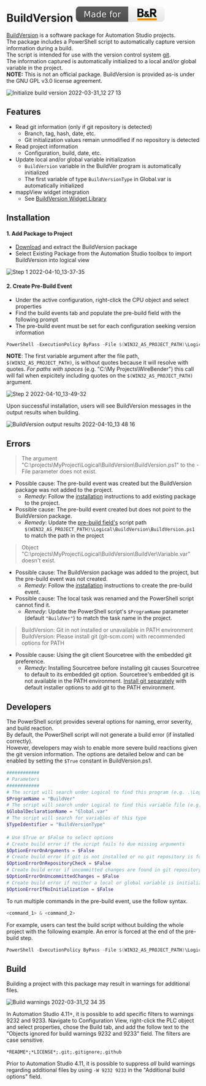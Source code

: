 # BuildVersion [![Made For B&R](https://github.com/hilch/BandR-badges/blob/main/Made-For-BrAutomation.svg)](https://www.br-automation.com)

[BuildVersion](https://github.com/br-na-pm/BuildVersion#readme) is a software package for Automation Studio projects.  
The package includes a PowerShell script to automatically capture version information during a build.  
The script is intended for use with the version control system [git](https://git-scm.com/).  
The information captured is automatically initialized to a local and/or global variable in the project.  
**NOTE:** This is not an official package. BuildVersion is provided as-is under the GNU GPL v3.0 license agreement.  

![Initialize build version 2022-03-31_12 27 13](https://user-images.githubusercontent.com/33841634/161134786-7ea1422b-55c4-4f49-a427-3e261ded259d.png)

## Features

- Read git information (only if git repository is detected)
  - Branch, tag, hash, date, etc.
  - Git initialization values remain unmodified if no repository is detected
- Read project information
  - Configuration, build, date, etc.
- Update local and/or global variable initialization
  - `BuildVersion` variable in the BuildVer program is automatically initialized
  - The first variable of type `BuildVersionType` in Global.var is automatically initialized
- mappView widget integration
  - See [BuildVersion Widget Library](https://github.com/br-na-pm/BuildVersionWidget#readme)

## Installation

#### 1. Add Package to Project

- [Download](https://github.com/br-na-pm/BuildVersion/releases/latest/download/BuildVersion.zip) and extract the BuildVersion package
- Select Existing Package from the Automation Studio toolbox to import BuildVersion into logical view

![Step 1 2022-04-10_13-37-35](https://user-images.githubusercontent.com/33841634/162637472-ddf53ad9-52b9-4f34-935c-5416d5bc9a55.gif)

#### 2. Create Pre-Build Event

- Under the active configuration, right-click the CPU object and select properties
- Find the build events tab and populate the pre-build field with the following prompt
- The pre-build event must be set for each configuration seeking version information

```powershell
PowerShell -ExecutionPolicy ByPass -File $(WIN32_AS_PROJECT_PATH)\Logical\BuildVersion\BuildVersion.ps1 $(WIN32_AS_PROJECT_PATH) "$(AS_VERSION)" "$(AS_USER_NAME)" "$(AS_PROJECT_NAME)" "$(AS_CONFIGURATION)" "$(AS_BUILD_MODE)"
```

**NOTE**: The first variable argument after the file path, `$(WIN32_AS_PROJECT_PATH)`, is without quotes because it will resolve with quotes.  *For paths with spaces* (e.g. "C:\My Projects\WireBender") this call will fail when expicitely including quotes on the `$(WIN32_AS_PROJECT_PATH)` argument.

![Step 2 2022-04-10_13-49-32](https://user-images.githubusercontent.com/33841634/162637534-a7b174c9-fff3-4a81-9096-b1335f0e7f23.gif)

Upon successful installation, users will see BuildVersion messages in the output results when building.

![BuildVersion output results 2022-04-10_13 48 16](https://user-images.githubusercontent.com/33841634/162637580-277bd6a0-d40b-4da7-bd82-3082ee8f065e.png)

## Errors

> The argument "C:\projects\MyProject\Logical\BuildVersion\BuildVersion.ps1" to the -File parameter does not exist.

- Possible cause: The pre-build event was created but the BuildVersion package was not added to the project. 
  - *Remedy*: Follow the [installation](#installation) instructions to add existing package to the project.
- Possible cause: The pre-build event created but does not point to the BuildVersion package. 
  - *Remedy*: Update the [pre-build field's](#2-create-pre-build-event) script path `$(WIN32_AS_PROJECT_PATH)\Logical\BuildVersion\BuildVersion.ps1` to match the path in the project

> Object "C:\projects\MyProject\Logical\BuildVersion\BuildVer\Variable.var" doesn't exist.

- Possible cause: The BuildVersion package was added to the project, but the pre-build event was not created.
  - *Remedy*: Follow the [installation](#2-create-pre-build-event) instructions to create the pre-build event.
- Possible cause: The local task was renamed and the PowerShell script cannot find it.
  - *Remedy*: Update the PowerShell script's `$ProgramName` parameter (default `"BuildVer"`) to match the task name in the project.

> BuildVersion: Git in not installed or unavailable in PATH environment  
> BuildVersion: Please install git (git-scm.com) with recommended options for PATH  

- Possible cause: Using the git client Sourcetree with the embedded git preference.
  - *Remedy*: Installing Sourcetree before installing git causes Sourcetree to default to its embedded git option. Sourcetree's embedded git is not available in the PATH environment. [Install git separately](https://git-scm.com/) with default installer options to add git to the PATH environment.

## Developers

The PowerShell script provides several options for naming, error severity, and build reaction.  
By default, the PowerShell script will not generate a build error (if installed correctly).  
However, developers may wish to enable more severe build reactions given the git version information. The options are detailed below and can be enabled by setting the `$True` constant in BuildVersion.ps1.

```powershell
############
# Parameters
############
# The script will search under Logical to find this program (e.g. .\Logical\BuildVersion\BuildVer)
$ProgramName = "BuildVer"
# The script will search under Logical to find this variable file (e.g. .\Logical\Global.var)
$GlobalDeclarationName = "Global.var"
# The script will search for variables of this type
$TypeIdentifier = "BuildVersionType"

# Use $True or $False to select options
# Create build error if the script fails to due missing arguments
$OptionErrorOnArguments = $False
# Create build error if git is not installed or no git repository is found in project root
$OptionErrorOnRepositoryCheck = $False 
# Create build error if uncommitted changes are found in git repository
$OptionErrorOnUncommittedChanges = $False
# Create build error if neither a local or global variable is initialized with version information
$OptionErrorIfNoInitialization = $False
```

To run multiple commands in the pre-build event, use the follow syntax.

```powershell
<command_1> & <command_2>
```

For example, users can test the build script without building the whole project with the following example.  An error is forced at the end of the pre-build step.

```powershell
PowerShell -ExecutionPolicy ByPass -File $(WIN32_AS_PROJECT_PATH)\Logical\BuildVersion\BuildVersion.ps1 $(WIN32_AS_PROJECT_PATH) "$(AS_VERSION)" "$(AS_USER_NAME)" "$(AS_PROJECT_NAME)" "$(AS_CONFIGURATION)" "$(AS_BUILD_MODE)" & exit 1
```

## Build 

Building a project with this package may result in warnings for additional files.  

![Build warnings 2022-03-31_12 34 35](https://user-images.githubusercontent.com/33841634/161134955-5e71050f-bd1b-49cf-b07c-6408ae3c24ca.png)

In Automation Studio 4.11+, it is possible to add specific filters to warnings 9232 and 9233.  Navigate to Configuration View, right-click the PLC object and select properties, chose the Build tab, and add the follow text to the "Objects ignored for build warnings 9232 and 9233" field. The filters are case sensitive.

```
*README*;*LICENSE*;.git;.gitignore;.github
```

Prior to Automation Studio 4.11, it is possible to suppress *all* build warnings regarding additional files by using `-W 9232 9233` in the "Additional build options" field.
